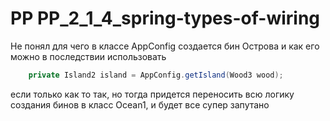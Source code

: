 # PP PP_2_1_4_spring-types-of-wiring

Не понял для чего в классе AppConfig создается бин Острова 
и как его можно в последствии использовать 

```Java
    private Island2 island = AppConfig.getIsland(Wood3 wood);
```

если только как то так, но тогда придется переносить всю логику создания
бинов в класс Ocean1, и будет все супер запутано 

